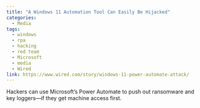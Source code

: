 ```yaml
---
title: "A Windows 11 Automation Tool Can Easily Be Hijacked"
categories:
  - Media
tags:
  - windows
  - rpa
  - hacking
  - red team
  - Microsoft
  - media
  - Wired
link: https://www.wired.com/story/windows-11-power-automate-attack/
---
```


Hackers can use Microsoft’s Power Automate to push out ransomware and key loggers—if they get machine access first.
